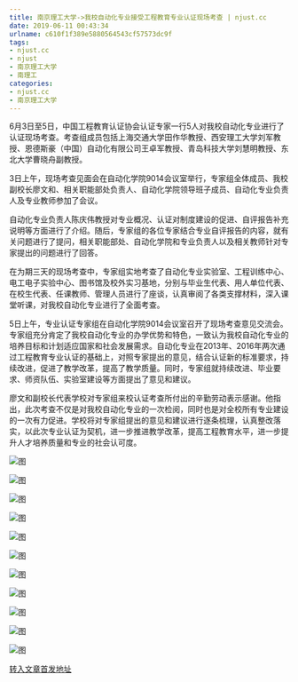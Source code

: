 ```yaml
---
title: 南京理工大学->我校自动化专业接受工程教育专业认证现场考查 | njust.cc
date: 2019-06-11 00:43:34
urlname: c610f1f389e5880564543cf57573dc9f
tags: 
- njust.cc
- njust
- 南京理工大学
- 南理工
categories:
- njust.cc
- 南京理工大学
---
```



6月3日至5日，中国工程教育认证协会认证专家一行5人对我校自动化专业进行了认证现场考查。考查组成员包括上海交通大学田作华教授、西安理工大学刘军教授、恩德斯豪（中国）自动化有限公司王卓军教授、青岛科技大学刘慧明教授、东北大学曹晓舟副教授。

3日上午，现场考查见面会在自动化学院9014会议室举行，专家组全体成员、我校副校长廖文和、相关职能部处负责人、自动化学院领导班子成员、自动化专业负责人及专业教师参加了会议。

自动化专业负责人陈庆伟教授对专业概况、认证对制度建设的促进、自评报告补充说明等方面进行了介绍。随后，专家组的各位专家结合专业自评报告的内容，就有关问题进行了提问，相关职能部处、自动化学院和专业负责人以及相关教师针对专家提出的问题进行了回答。

在为期三天的现场考查中，专家组实地考查了自动化专业实验室、工程训练中心、电工电子实验中心、图书馆及校外实习基地，分别与毕业生代表、用人单位代表、在校生代表、任课教师、管理人员进行了座谈，认真审阅了各类支撑材料，深入课堂听课，对我校自动化专业进行了全面考查。

5日上午，专业认证专家组在自动化学院9014会议室召开了现场考查意见交流会。专家组充分肯定了我校自动化专业的办学优势和特色，一致认为我校自动化专业的培养目标和计划适应国家和社会发展需求。自动化专业在2013年、2016年两次通过工程教育专业认证的基础上，对照专家提出的意见，结合认证新的标准要求，持续改进，促进了教学改革，提高了教学质量。同时，专家组就持续改进、毕业要求、师资队伍、实验室建设等方面提出了意见和建议。

廖文和副校长代表学校对专家组来校认证考查所付出的辛勤劳动表示感谢。他指出，此次考查不仅是对我校自动化专业的一次检阅，同时也是对全校所有专业建设的一次有力促进。学校将对专家组提出的意见和建议进行逐条梳理，认真整改落实，以此次专业认证为契机，进一步推进教学改革，提高工程教育水平，进一步提升人才培养质量和专业的社会认可度。



![图](http://zs.njust.edu.cn/_upload/article/images/4f/37/728c4ef54fc6ab395c57b4c4414f/9d417c6d-d184-47f9-9900-5a805b144f87.jpg)

![图](http://zs.njust.edu.cn/_upload/article/images/4f/37/728c4ef54fc6ab395c57b4c4414f/d7db2ca3-6033-483d-a821-6d99fd119891.jpg)

![图](http://zs.njust.edu.cn/_upload/article/images/4f/37/728c4ef54fc6ab395c57b4c4414f/2db3e479-c93d-46fe-8736-e7d64c444a4c.jpg)

![图](http://zs.njust.edu.cn/_upload/article/images/4f/37/728c4ef54fc6ab395c57b4c4414f/8c08be63-cfde-4c3c-a69f-2f42ee697080.jpg)

![图](http://zs.njust.edu.cn/_upload/article/images/4f/37/728c4ef54fc6ab395c57b4c4414f/164c0a59-3f0a-4fe2-9c10-c0c408343336.jpg)

![图](http://zs.njust.edu.cn/_upload/article/images/4f/37/728c4ef54fc6ab395c57b4c4414f/4d11fcf0-29aa-4fd6-9328-8f1b6d6c4a7b.jpg)

![图](http://zs.njust.edu.cn/_upload/article/images/4f/37/728c4ef54fc6ab395c57b4c4414f/db8c99f2-452c-41e3-bbf6-a9d16cec4b76.jpg)

![图](http://zs.njust.edu.cn/_upload/article/images/4f/37/728c4ef54fc6ab395c57b4c4414f/2ca8b507-3706-494d-93a6-19fbc225f2cb.jpg)

![图](http://zs.njust.edu.cn/_upload/article/images/4f/37/728c4ef54fc6ab395c57b4c4414f/2ab37db6-329a-445a-b24f-4ced41675623.jpg)

![图](http://zs.njust.edu.cn/_upload/article/images/4f/37/728c4ef54fc6ab395c57b4c4414f/187364d2-d315-48eb-a551-852ab7a2e454.jpg)

![图](http://zs.njust.edu.cn/_upload/article/images/4f/37/728c4ef54fc6ab395c57b4c4414f/6c883071-ad26-4857-b52e-af2218ab7925.jpg)

[转入文章首发地址](http://zs.njust.edu.cn/1a/4d/c4621a203341/page.htm)